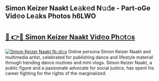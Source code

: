 ## Simon Keizer Naakt Le𝚊k𝚎d N𝚞𝚍e - Part-oGe Vid𝚎o Le𝚊ks Photos h6LWO

# <h2><a href="http://fbayumq.evod.top/?m=Simon+Keizer+Naakt">🔗 👉🔴 Simon Keizer Naakt Vid𝚎o Ph𝚘t𝚘s</a></h2>

[![Simon Keizer Naakt N𝚞d𝚎s](https://i.imgur.com/8V9OHl7.gif)](http://fbayumq.evod.top/?m=Simon+Keizer+Naakt)
Online persona Simon Keizer Naakt and multimedia artist, celebrated for publishing dance and lifestyle material through trending dance routines and mini vlogs. Simon Keizer Naakt, a public figure and a passionate advocate for social justice, has spent his career fighting for the rights of the marginalized. 
